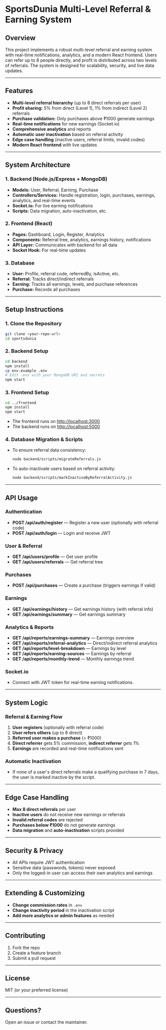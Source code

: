 # SportsDunia Multi-Level Referral & Earning System

## Overview

This project implements a robust multi-level referral and earning system with real-time notifications, analytics, and a modern React frontend. Users can refer up to 8 people directly, and profit is distributed across two levels of referrals. The system is designed for scalability, security, and live data updates.

---

## Features

- **Multi-level referral hierarchy** (up to 8 direct referrals per user)
- **Profit sharing:** 5% from direct (Level 1), 1% from indirect (Level 2) referrals
- **Purchase validation:** Only purchases above ₹1000 generate earnings
- **Real-time notifications** for new earnings (Socket.io)
- **Comprehensive analytics** and reports
- **Automatic user inactivation** based on referral activity
- **Edge case handling** (inactive users, referral limits, invalid codes)
- **Modern React frontend** with live updates

---

## System Architecture

### 1. **Backend (Node.js/Express + MongoDB)**
- **Models:** User, Referral, Earning, Purchase
- **Controllers/Services:** Handle registration, login, purchases, earnings, analytics, and real-time events
- **Socket.io:** For live earning notifications
- **Scripts:** Data migration, auto-inactivation, etc.

### 2. **Frontend (React)**
- **Pages:** Dashboard, Login, Register, Analytics
- **Components:** Referral tree, analytics, earnings history, notifications
- **API Layer:** Communicates with backend for all data
- **Socket Hook:** For real-time updates

### 3. **Database**
- **User:** Profile, referral code, referredBy, isActive, etc.
- **Referral:** Tracks direct/indirect referrals
- **Earning:** Tracks all earnings, levels, and purchase references
- **Purchase:** Records all purchases

---

## Setup Instructions

### 1. **Clone the Repository**
```bash
git clone <your-repo-url>
cd sportsdunia
```

### 2. **Backend Setup**
```bash
cd backend
npm install
cp env.example .env
# Edit .env with your MongoDB URI and secrets
npm start
```

### 3. **Frontend Setup**
```bash
cd ../frontend
npm install
npm start
```
- The frontend runs on [http://localhost:3000](http://localhost:3000)
- The backend runs on [http://localhost:5000](http://localhost:5000)

### 4. **Database Migration & Scripts**
- To ensure referral data consistency:
  ```bash
  node backend/scripts/migrateReferrals.js
  ```
- To auto-inactivate users based on referral activity:
  ```bash
  node backend/scripts/markInactiveByReferralActivity.js
  ```

---

## API Usage

### **Authentication**
- **POST /api/auth/register** — Register a new user (optionally with referral code)
- **POST /api/auth/login** — Login and receive JWT

### **User & Referral**
- **GET /api/users/profile** — Get user profile
- **GET /api/users/referrals** — Get referral tree

### **Purchases**
- **POST /api/purchases** — Create a purchase (triggers earnings if valid)

### **Earnings**
- **GET /api/earnings/history** — Get earnings history (with referral info)
- **GET /api/earnings/summary** — Get earnings summary

### **Analytics & Reports**
- **GET /api/reports/earnings-summary** — Earnings overview
- **GET /api/reports/referral-analytics** — Direct/indirect referral analytics
- **GET /api/reports/level-breakdown** — Earnings by level
- **GET /api/reports/earning-sources** — Earnings by referral
- **GET /api/reports/monthly-trend** — Monthly earnings trend

### **Socket.io**
- Connect with JWT token for real-time earning notifications.

---

## System Logic

### **Referral & Earning Flow**
1. **User registers** (optionally with referral code)
2. **User refers others** (up to 8 direct)
3. **Referred user makes a purchase** (> ₹1000)
4. **Direct referrer** gets 5% commission, **indirect referrer** gets 1%
5. **Earnings** are recorded and real-time notifications sent

### **Automatic Inactivation**
- If none of a user's direct referrals make a qualifying purchase in 7 days, the user is marked inactive by the script.

---

## Edge Case Handling

- **Max 8 direct referrals** per user
- **Inactive users** do not receive new earnings or referrals
- **Invalid referral codes** are rejected
- **Purchases below ₹1000** do not generate earnings
- **Data migration** and **auto-inactivation** scripts provided

---

## Security & Privacy

- All APIs require JWT authentication
- Sensitive data (passwords, tokens) never exposed
- Only the logged-in user can access their own analytics and earnings

---

## Extending & Customizing

- **Change commission rates** in `.env`
- **Change inactivity period** in the inactivation script
- **Add more analytics or admin features** as needed

---

## Contributing

1. Fork the repo
2. Create a feature branch
3. Submit a pull request

---

## License

MIT (or your preferred license)

---

## Questions?

Open an issue or contact the maintainer. 